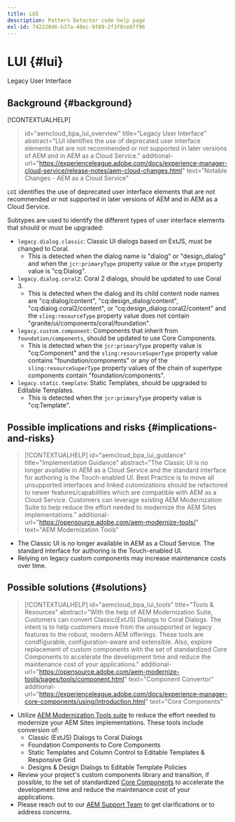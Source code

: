 ```yaml
---
title: LUI
description: Pattern Detector code help page
exl-id: 742220d6-b37a-48ec-9f89-2f3f0ce6ff96
---
```

# LUI {#lui}

Legacy User Interface

## Background {#background}

[!CONTEXTUALHELP]
>id="aemcloud_bpa_lui_overview"
>title="Legacy User Interface"
>abstract="LUI identifies the use of deprecated user interface elements that are not recommended or not supported in later versions of AEM and in AEM as a Cloud Service."
>additional-url="https://experienceleague.adobe.com/docs/experience-manager-cloud-service/release-notes/aem-cloud-changes.html" text="Notable Changes - AEM as a Cloud Service"

`LUI` identifies the use of deprecated user interface elements that are not recommended or not supported in later versions of AEM and in AEM as a Cloud Service.

Subtypes are used to identify the different types of user interface elements that should or must be upgraded:

* `legacy.dialog.classic`: Classic UI dialogs based on ExtJS, must be changed to Coral.
  * This is detected when the dialog name is "dialog" or "design_dialog" and when
  the `jcr:primaryType` property value or the `xtype` property value is "cq:Dialog".
* `legacy.dialog.coral2`: Coral 2 dialogs, should be updated to use Coral 3.
  * This is detected when the dialog and its child content node names are "cq:dialog/content",
  "cq:design_dialog/content", "cq:dialog.coral2/content", or "cq:design_dialog.coral2/content"
  and the `sling:resourceType` property value does not contain
  "granite/ui/components/coral/foundation".
* `legacy.custom.component`: Components that inherit from `foundation/components`, should be updated to use Core Components.
  * This is detected when the `jcr:primaryType` property value is "cq:Component" and the
  `sling:resourceSuperType` property value contains "foundation/components" or any of the
  `sling:resourceSuperType` property values of the chain of supertype components contain
  "foundation/components".
* `legacy.static.template`: Static Templates, should be upgraded to Editable Templates.
  * This is detected when the `jcr:primaryType` property value is "cq:Template".

## Possible implications and risks {#implications-and-risks}

>[!CONTEXTUALHELP]
>id="aemcloud_bpa_lui_guidance"
>title="Implementation Guidance"
>abstract="The Classic UI is no longer available in AEM as a Cloud Service and the standard interface for authoring is the Touch-enabled UI. Best Practice is to move all unsupported interfaces and linked cutomizations should be refactored to newer features/capabilities which are compatible with AEM as a Cloud Service. Customers can leverage existing AEM Modernization Suite to help reduce the effort needed to modernize the AEM Sites implementations."
>additional-url="https://opensource.adobe.com/aem-modernize-tools/" text="AEM Modernization Tools"

* The Classic UI is no longer available in AEM as a Cloud Service. The standard interface for authoring is the Touch-enabled UI.
* Relying on legacy custom components may increase maintenance costs over time.

## Possible solutions {#solutions}

>[!CONTEXTUALHELP]
>id="aemcloud_bpa_lui_tools"
>title="Tools & Resources"
>abstract="With the help of AEM Modernization Suite, Customers can convert Classic(ExtJS) Dialogs to Coral Dialogs. The intent is to help customers move from the unsupported or legacy features to the robust, modern AEM offerings. These tools are condfigurable, configuration-aware and extensible. Also, explore replacement of custom components with the set of standardized Core Components to accelerate the development time and reduce the maintenance cost of your applications."
>additional-url="https://opensource.adobe.com/aem-modernize-tools/pages/tools/component.html" text="Component Convertor"
>additional-url="https://experienceleague.adobe.com/docs/experience-manager-core-components/using/introduction.html" text="Core Components"

* Utilize [AEM Modernization Tools suite](https://opensource.adobe.com/aem-modernize-tools/) to reduce the effort needed to modernize your AEM Sites implementations. These tools include conversion of:
  * Classic (ExtJS) Dialogs to Coral Dialogs
  * Foundation Components to Core Components
  * Static Templates and Column Control to Editable Templates & Responsive Grid
  * Designs & Design Dialogs to Editable Template Policies
* Review your project's custom components library and transition, if possible, to the set of standardized [Core Components](https://experienceleague.adobe.com/docs/experience-manager-core-components/using/introduction.html) to accelerate the development time and reduce the maintenance cost of your applications.
* Please reach out to our [AEM Support Team](https://helpx.adobe.com/enterprise/using/support-for-experience-cloud.html) to get clarifications or to address concerns.
